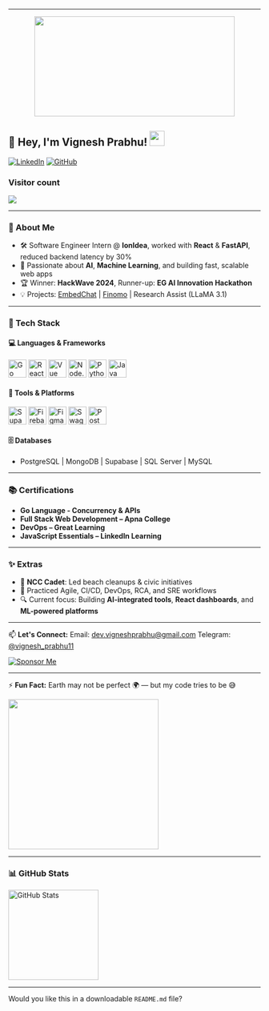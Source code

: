 
---

<p align="center">
 <img  width="400" height="200" src="https://github.com/vignesh05p/musical-system/blob/main/VIGNESHPRABHU-ezgif.com-video-to-gif-converter.gif">
</p>

## **👋 Hey, I'm Vignesh Prabhu!** <img src="https://emojis.slackmojis.com/emojis/images/1531849430/4246/blob-sunglasses.gif?1531849430" width="30"/>

[![LinkedIn](https://img.shields.io/badge/LinkedIn-Profile-2867B2?logo=linkedin)](https://www.linkedin.com/in/vigneshprabhu11/)
[![GitHub](https://img.shields.io/github/followers/vignesh05p?label=Follow\&style=social)](https://github.com/vignesh05p)

### Visitor count

<img src="https://profile-counter.glitch.me/vignesh05p/count.svg" />

---

### 🧠 About Me


* 🛠️ Software Engineer Intern @ **IonIdea**, worked with **React** & **FastAPI**, reduced backend latency by 30%
* 💬 Passionate about **AI**, **Machine Learning**, and building fast, scalable web apps
* 🏆 Winner: **HackWave 2024**, Runner-up: **EG AI Innovation Hackathon**
* 💡 Projects: [EmbedChat](https://embedchat.app) | [Finomo](https://finomo-web-frontend.vercel.app) | Research Assist (LLaMA 3.1)

---

### 🔧 Tech Stack

#### 💻 Languages & Frameworks

<a href="https://golang.org" target="_blank"><img alt="Go" src="https://img.icons8.com/color/48/000000/golang.png" height="36px"/></a> <a href="https://reactjs.org" target="_blank"><img alt="React" src="https://img.icons8.com/color/48/000000/react-native.png" height="36px"/></a> <a href="https://vuejs.org" target="_blank"><img alt="Vue" src="https://img.icons8.com/color/48/000000/vue-js.png" height="36px"/></a> <a href="https://nodejs.org" target="_blank"><img alt="Node.js" src="https://img.icons8.com/color/48/000000/nodejs.png" height="36px"/></a> <a href="https://www.python.org/" target="_blank"><img alt="Python" src="https://img.icons8.com/color/48/000000/python.png" height="36px"/></a> <a href="https://java.com/" target="_blank"><img alt="Java" src="https://img.icons8.com/color/48/000000/java-coffee-cup-logo.png" height="36px"/></a>

#### 🧪 Tools & Platforms

<a href="https://supabase.com/" target="_blank"><img alt="Supabase" src="https://img.icons8.com/fluency/48/supabase.png" height="36px"/></a> <a href="https://firebase.google.com/" target="_blank"><img alt="Firebase" src="https://img.icons8.com/color/48/000000/firebase.png" height="36px"/></a> <a href="https://figma.com" target="_blank"><img alt="Figma" src="https://img.icons8.com/color/48/figma.png" height="36px"/></a> <a href="https://swagger.io/" target="_blank"><img alt="Swagger" src="https://img.icons8.com/external-tal-revivo-color-tal-revivo/48/swagger.png" height="36px"/></a> <a href="https://postman.com" target="_blank"><img alt="Postman" src="https://img.icons8.com/external-tal-revivo-color-tal-revivo/48/postman-api.png" height="36px"/></a>

#### 🗄️ Databases

* PostgreSQL | MongoDB | Supabase | SQL Server | MySQL

---

### 📚 Certifications

* **Go Language - Concurrency & APIs**
* **Full Stack Web Development – Apna College**
* **DevOps – Great Learning**
* **JavaScript Essentials – LinkedIn Learning**

---

### ✨ Extras

* 🏅 **NCC Cadet**: Led beach cleanups & civic initiatives
* 💼 Practiced Agile, CI/CD, DevOps, RCA, and SRE workflows
* 🔍 Current focus: Building **AI-integrated tools**, **React dashboards**, and **ML-powered platforms**

---

📫 **Let's Connect:**
Email: [dev.vigneshprabhu@gmail.com](mailto:dev.vigneshprabhu@gmail.com)
Telegram: [@vignesh\_prabhu11](https://t.me/vignesh_prabhu11)

[![Sponsor Me](https://img.shields.io/badge/Sponsor-Me-red?style=for-the-badge\&logo=github)](https://github.com/sponsors/vignesh05p)

---

⚡ **Fun Fact:** Earth may not be perfect 🌍 — but my code tries to be 😅

<img src="https://media.giphy.com/media/JqmupuTVZYaQX5s094/giphy.gif" width="300" />

---

### 📊 GitHub Stats

<img height="180em" src="https://github-readme-stats.vercel.app/api?username=vignesh05p&show_icons=true&theme=radical" alt="GitHub Stats" />

---

Would you like this in a downloadable `README.md` file?
